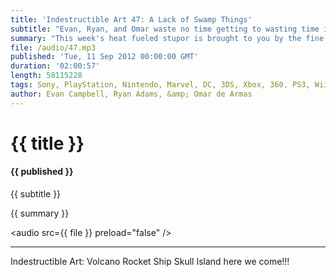 ```yaml
---
title: 'Indestructible Art 47: A Lack of Swamp Things'
subtitle: "Evan, Ryan, and Omar waste no time getting to wasting time in this weeks episode. This week: Adventure Time, Starcraft 2, Steam Greenlight, PS Vita, PSN v XBLA, Scott Snyder, Marvel Now, Baltimore Comic Con, and Picks of the Week."
summary: "This week's heat fueled stupor is brought to you by the fine folks at The Sun. The crew laments the passing of an era as they outgrow the underwater sanctuary that was the Indestructible Art Studios and look toward a bigger brighter future on Volcano Rocket Ship Skull Island. But then it's back to business as usual as Ryan gets even more excited for what could be in Scott Snyder's rumored Superman: Man of Steel. Evan lays out the coming month of Video Game releases, all of which pale in the light that is Borderlands 2. More Marvel NOW teasers leave Ryan scratching his non-bald capped head. Fantastic Arcade will host an Adventure Time themed Game Jam which sounds, well, fantastic. Ryan tries to get the group excited for The (new) Avengers lineup. Rumors of a 2014 Xbox release sparks debate on the future of XBLA v PSN. Finally Omar closes out the show with this week's Picks of the Week, Mark of the ninja on XBLA and the zero issues for Animal Man and Swamp Thing."
file: /audio/47.mp3
published: 'Tue, 11 Sep 2012 00:00:00 GMT'
duration: '02:00:57'
length: 58115228
tags: Sony, PlayStation, Nintendo, Marvel, DC, 3DS, Xbox, 360, PS3, Wii, PSN, XBLA, Video Games, Comics, Games, Indestructible Art, Swamp Thing, Adventure Time, Mark of the Ninja, Animal Man, Star Craft 2, Wii U, PSVita, Superman, Dare Devil, Marvel NOW, JSLA
author: Evan Campbell, Ryan Adams, &amp; Omar de Armas
---
```


# {{ title }}

#### {{ published }}

{{ subtitle }}

{{ summary }}

<audio src={{ file }} preload="false" />

- - -

Indestructible Art: Volcano Rocket Ship Skull Island here we come!!!